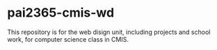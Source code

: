 # pai2365-cmis-wd
This repository is for the web disign unit, including projects and school work, for computer science class in CMIS. 
